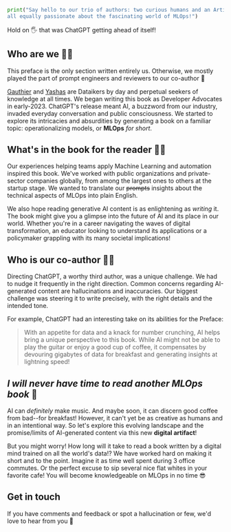 ```python
print("Say hello to our trio of authors: two curious humans and an Artificial Intelligence, \
all equally passionate about the fascinating world of MLOps!")
```

Hold on 🖐️ that was ChatGPT getting ahead of itself!

## Who are we 🥚🐣

This preface is the only section written entirely us. Otherwise, we mostly played the part of prompt engineers and reviewers to our co-author 🚀

[Gauthier](https://www.linkedin.com/in/gauthier-schall-0ab74288/) and [Yashas](https://www.linkedin.com/in/yashas-vaidya/) are Dataikers by day and perpetual seekers of knowledge at all times. We began writing this book as Developer Advocates in early-2023. ChatGPT's release meant AI, a buzzword from our industry, invaded everyday conversation and public consciousness. We started to explore its intricacies and absurdities by generating a book on a familiar topic: operationalizing models, or **MLOps** *for short*.

## What's in the book for the reader 🎁📖

Our experiences helping teams apply Machine Learning and automation inspired this book. We've worked with public organizations and private-sector companies globally, from among the largest ones to others at the startup stage. We wanted to translate our ~~prompts~~ insights about the technical aspects of MLOps into plain English.

We also hope reading generative AI content is as enlightening as _writing_ it. The book might give you a glimpse into the future of AI and its place in our world. Whether you're in a career navigating the waves of digital transformation, an educator looking to understand its applications or a policymaker grappling with its many societal implications!

## Who is our co-author 🤖🦾

Directing ChatGPT, a worthy third author, was a unique challenge. We had to nudge it frequently in the right direction. Common concerns regarding AI-generated content are hallucinations and inaccuracies. Our biggest challenge was steering it to write precisely, with the right details and the intended tone.

For example, ChatGPT had an interesting take on its abilities for the Preface:   
> With an appetite for data and a knack for number crunching, AI helps bring a unique perspective to this book. While AI might not be able to play the guitar or enjoy a good cup of coffee, it compensates by devouring gigabytes of data for breakfast and generating insights at lightning speed!

## *I will never have time to read another MLOps book* 🧠

AI can *definitely* make music. And maybe soon, it can discern good coffee from bad--for breakfast! However, it can't yet be as creative as humans and in an intentional way. So let's explore this evolving landscape and the promise/limits of AI-generated content via this new **digital artifact**! 

But you might worry! How long will it take to read a book written by a digital mind trained on all the world's data!? We have worked hard on making it short and to the point. Imagine it as time well spent during 3 office commutes. Or the perfect excuse to sip several nice flat whites in your favorite cafe! You will become knowledgeable on MLOps in no time 😎

## Get in touch

If you have comments and feedback or spot a hallucination or few, we'd love to hear from you 🙌